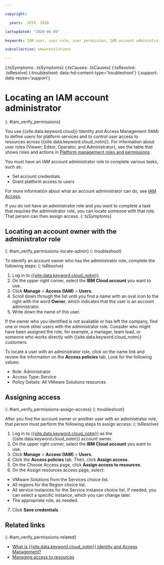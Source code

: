 ```yaml
---

copyright:

  years:  2019, 2020

lastupdated: "2020-06-05"

keywords: IAM user, user role, user permission, IAM account administrator

subcollection: vmwaresolutions

---
```


{:tsSymptoms: .tsSymptoms}
{:tsCauses: .tsCauses}
{:tsResolve: .tsResolve}
{:troubleshoot: data-hd-content-type='troubleshoot'}
{:support: data-reuse='support'}

# Locating an IAM account administrator
{: #iam_verify_permissions}

You use {{site.data.keyword.cloud}} Identity and Access Management (IAM) to define users for platform services and to control user access to resources across {{site.data.keyword.cloud_notm}}. For information about user roles (Viewer, Editor, Operator, and Administrator), see the table that shows roles and actions in
[Platform management roles and permissions](/docs/vmwaresolutions?topic=vmwaresolutions-iam#iam-roles).

You must have an IAM account administrator role to complete various tasks, such as:
* Set account credentials
* Grant platform access to users

For more information about what an account administrator can do, see [IAM Access](/docs/iam?topic=iam-userroles#userroles).

If you do not have an administrator role and you want to complete a task that requires the administrator role, you can locate someone with that role. That person can then assign access.
{: tsSymptoms}

## Locating an account owner with the administrator role
{: #iam_verify_permissions-locate-admin}
{: troubleshoot}

To identify an account owner who has the administrator role, complete the following steps:
{: tsResolve}

1. Log in to [{{site.data.keyword.cloud_notm}}](https://cloud.ibm.com).
2. On the upper right corner, select the **IBM Cloud account** you want to use.
3. Click **Manage** > **Access (IAM)** > **Users**.
4. Scroll down through the list until you find a name with an oval icon to the right with the word **Owner**, which indicates that the user is an account administrator.
5. Write down the name of this user.

If the owner who you identified is not available or has left the company, find one or more other users with
the administrator role. Consider who might have been assigned the role, for example, a manager, team lead, or someone who works directly with {{site.data.keyword.cloud_notm}} customers.

To locate a user with an administrator role, click on the name link and review the information on
the **Access policies** tab. Look for the following values:

  * Role: Administrator
  * Access Type: Service
  * Policy Details: All VMware Solutions resources

## Assigning access
{: #iam_verify_permissions-assign-access}
{: troubleshoot}

After you find the account owner or another user with an administrator role, that person must perform the following steps to assign access:
{: tsResolve}

1. Log in to [{{site.data.keyword.cloud_notm}}](https://cloud.ibm.com) as the {{site.data.keyword.cloud_notm}} account owner.
2. On the upper right corner, select the **IBM Cloud account** you want to use.
3. Click **Manage** > **Access (IAM)** > **Users**.
4. Click the **Access policies** tab. Then, click **Assign access**.
5. On the Choose Access page, click **Assign access to resources**.
6. On the Assign resources access page, select:
  * VMware Solutions from the Services choice list.
  * All regions for the Region choice list.
  * All service instances for the Service instance choice list. If needed, you can select a specific instance, which you can change later.
  * The appropriate role, as needed.
7. Click **Save credentials**.

## Related links
{: #iam_verify_permissions-related}

* [What is {{site.data.keyword.cloud_notm}} Identity and Access Management?](/docs/iam?topic=iam-iamoverview)
* [Managing access to resources](/docs/iam?topic=iam-iammanidaccser)
